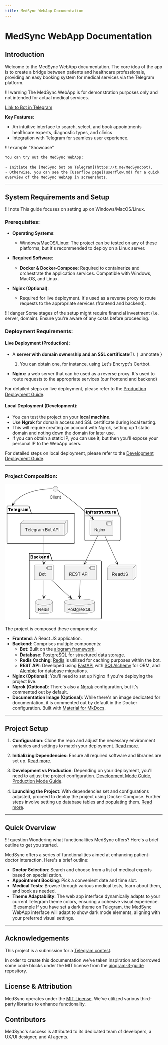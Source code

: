 ```yaml
---
title: MedSync WebApp Documentation
---
```


# MedSync WebApp Documentation

## Introduction

Welcome to the MedSync WebApp documentation. The core idea of the app is to create a bridge between patients and healthcare
professionals, providing an easy booking system for medical services via the Telegram platform.

!!! warning
    The MedSync WebApp is for demonstration purposes only and not intended for actual medical services.

[Link to Bot in Telegram](https://t.me/MedSyncbot)

**Key Features:**

- An intuitive interface to search, select, and book appointments healthcare experts, diagnostic types, and clinics
- Integration with Telegram for seamless user experience.

!!! example "Showcase"

    You can try out the MedSync WebApp:

    - Initiate the [MedSync bot on Telegram](https://t.me/MedSyncbot).
    - Otherwise, you can see the [Userflow page](userflow.md) for a quick overview of the MedSync WebApp in screenshots.

---

## System Requirements and Setup

!!! note
    This guide focuses on setting up on Windows/MacOS/Linux.

### Prerequisites:

- **Operating Systems**: 
    - Windows/MacOS/Linux: The project can be tested on any of these platforms, but it's recommended to deploy on a Linux server.

- **Required Software**: 
    - **Docker & Docker-Compose**: Required to containerize and orchestrate the application services. Compatible with Windows, MacOS, and Linux.

- **Nginx (Optional)**: 
    - Required for live deployment. It's used as a reverse proxy to route requests to the appropriate services (frontend and backend).

!!! danger
    Some stages of the setup might require financial investment (i.e. server, domain). Ensure you're aware of any costs before proceeding.

### Deployment Requirements:

#### Live Deployment (Production):

- A **server with domain ownership and an SSL certificate**(1).
    { .annotate }

    1.  You can obtain one, for instance, using Let's Encrypt's Certbot.

- **Nginx:** a web server that can be used as a reverse proxy. It's used to route requests to the appropriate
    services (our frontend and backend) 

For detailed steps on live deployment, please refer to the [Production Deployment Guide](production-environment.md).

#### Local Deployment (Development):

- You can test the project on your **local machine**.
- Use **Ngrok** for domain access and SSL certificate during local testing.
- This will require creating an account with Ngrok, setting up 1 static domain and noting down the domain for later use.
- If you can obtain a static IP, you can use it, but then you'll expose your personal IP to the WebApp users.
 
For detailed steps on local deployment, please refer to the [Development Deployment Guide](development-environment.md).

---

### Project Composition:

![Project Composition](images/project-prod.png)

The project is composed these components:

- **Frontend**: A React JS application.
- **Backend**: Comprises multiple components:
    - **Bot**: Built on the [aiogram framework](https://docs.aiogram.dev/en/latest/).
    - **Database**: [PostgreSQL](https://www.postgresql.org/) for structured data storage.
    - **Redis Caching**: [Redis](https://redis.io/) is utilized for caching purposes within the bot.
    - **REST API**: Developed using [FastAPI](https://fastapi.tiangolo.com/) with [SQLAlchemy](https://www.sqlalchemy.org/) for ORM,
  and [Alembic](https://alembic.sqlalchemy.org/en/latest/) for database migrations.
- **Nginx (Optional)**: You'll need to set up Nginx if you're deploying the project live.
- **Ngrok (Optional)**: There's also a [Ngrok](https://ngrok.com/) configuration, but it's commented out by default.
- **Documentation Image (Optional)**: While there's an image dedicated for documentation, it is commented out by default
  in the Docker configuration. Built with [Material for MkDocs](https://squidfunk.github.io/mkdocs-material/).
---

## Project Setup

1. **Configuration**: Clone the repo and adjust the necessary environment variables and settings to match your deployment. [Read more](configuration.md).

2. **Initializing Dependencies:** Ensure all required software and libraries are set up. [Read more](dependencies-initialization.md).
3. **Development vs Production**: Depending on your deployment, you'll need to adjust the project configuration. [Development Mode Guide](development-environment.md), [Production Mode Guide](production-environment.md).
4. **Launching the Project**: With dependencies set and configurations adjusted, proceed to deploy the project using Docker Compose. 
    Further steps involve setting up database tables and populating them. [Read more](running.md).

---

## Quick Overview

!!! question
    Wondering what functionalities MedSync offers? Here's a brief outline to get you started.

MedSync offers a series of functionalities aimed at enhancing patient-doctor interaction. Here's a brief outline:

- **Doctor Selection**: Search and choose from a list of medical experts based on specialization.
- **Appointment Booking**: Pick a convenient date and time slot.
- **Medical Tests**: Browse through various medical tests, learn about them, and book as needed.
- **Theme Adaptability**: The web app interface dynamically adapts to your current Telegram theme colors, ensuring a cohesive visual experience.
!!! example 
    If you have set a dark theme on Telegram, the MedSync WebApp interface will adapt to show dark mode elements, aligning with your preferred visual settings.

---

## Acknowledgements

This project is a submission for a [Telegram contest](https://t.me/contest/327). 

In order to create this documentation we've taken inspiration and borrowed some code blocks under the MIT
license from the [aiogram-3-guide](https://github.com/MasterGroosha/aiogram-3-guide) repository.

## License & Attribution

MedSync operates under the [MIT License](https://github.com/Latand/MedSyncWebApp/blob/main/LICENSE). We've utilized various third-party libraries to enhance functionality.

## Contributors

MedSync's success is attributed to its dedicated team of developers, a UX/UI designer, and AI agents.



